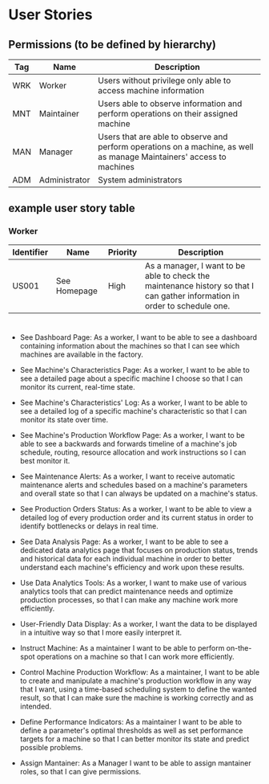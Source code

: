 # User Stories

## Permissions (to be defined by hierarchy)

|Tag|Name|Description|
|---|---|---|
|WRK|Worker|Users without privilege only able to access machine information|
|MNT|Maintainer|Users able to observe information and perform operations on their assigned machine|
|MAN|Manager|Users that are able to observe and perform operations on a machine, as well as manage Maintainers' access to machines|
|ADM|Administrator|System administrators|

## example user story table 
### Worker
|Identifier|Name|Priority|Description|
|---|---|---|---|
|US001|See Homepage|High|As a manager, I want to be able to check the maintenance history so that I can gather information in order to schedule one. |
#

- See Dashboard Page: As a worker, I want to be able to see a dashboard containing information about the machines so that I can see which machines are available in the factory.  
- See Machine's Characteristics Page: As a worker, I want to be able to see a detailed page about a specific machine I choose so that I can monitor its current, real-time state. 
- See Machine's Characteristics' Log: As a worker, I want to be able to see a detailed log of a specific machine's characteristic so that I can monitor its state over time.
- See Machine's Production Workflow Page: As a worker, I want to be able to see a backwards and forwards timeline of a machine's job schedule, routing, resource allocation and work instructions so I can best monitor it. 
- See Maintenance Alerts: As a worker, I want to receive automatic maintenance alerts and schedules based on a machine's parameters and overall state so that I can always be updated on a machine's status.
- See Production Orders Status: As a worker, I want to be able to view a detailed log of every production order and its current status in order to identify bottlenecks or delays in real time.
- See Data Analysis Page: As a worker, I want to be able to see a dedicated data analytics page that focuses on production status, trends and historical data for each individual machine in order to better understand each machine's efficiency and work upon these results.
- Use Data Analytics Tools: As a worker, I want to make use of various analytics tools that can predict maintenance needs and optimize production processes, so that I can make any machine work more efficiently. 
- User-Friendly Data Display: As a worker, I want the data to be displayed in a intuitive way so that I more easily interpret it.

- Instruct Machine: As a maintainer I want to be able to perform on-the-spot operations on a machine so that I can work more efficiently.
- Control Machine Production Workflow: As a maintainer, I want to be able to create and manipulate a machine's production workflow in any way that I want, using a time-based scheduling system to define the wanted result, so that I can make sure the machine is working correctly and as intended.
- Define Performance Indicators: As a maintainer I want to be able to define a parameter's optimal thresholds as well as set performance targets for a machine so that I can better monitor its state and predict possible problems.

- Assign Mantainer: As a Manager I want to be able to assign mantainer roles, so that I can give permissions.